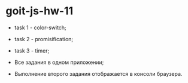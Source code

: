 # goit-js-hw-11

- task 1 - color-switch;

- task 2 - promisification;

- task 3 - timer;

- Все задания в одном приложении;

- Выполнение второго задания отображается в консоли браузера.
